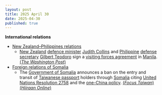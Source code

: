 ```yaml
---
layout: post
title: 2025 April 30
date: 2025-04-30
published: true
---
```



**International relations**

* [New Zealand–Philippines relations](https://en.wikipedia.org/wiki/New_Zealand%E2%80%93Philippines_relations "New Zealand–Philippines relations")
  + [New Zealand](https://en.wikipedia.org/wiki/New_Zealand "New Zealand") [defence minister](https://en.wikipedia.org/wiki/Minister_of_Defence_%28New_Zealand%29 "Minister of Defence (New Zealand)") [Judith Collins](https://en.wikipedia.org/wiki/Judith_Collins "Judith Collins") and [Philippine](https://en.wikipedia.org/wiki/Philippine "Philippine") [defense secretary](https://en.wikipedia.org/wiki/Secretary_of_National_Defense_%28Philippines%29 "Secretary of National Defense (Philippines)") [Gilbert Teodoro](https://en.wikipedia.org/wiki/Gilbert_Teodoro "Gilbert Teodoro") sign a [visiting forces agreement](https://en.wikipedia.org/wiki/Visiting_forces_agreement "Visiting forces agreement") in [Manila](https://en.wikipedia.org/wiki/Manila "Manila"). [(*The Washington Post*)](https://www.washingtonpost.com/world/2025/04/30/new-zealand-philippines-status-of-visiting-forces-agreement/c9dae4ce-259a-11f0-ae6d-e4db528eba27_story.html)
* [Foreign relations of Somalia](https://en.wikipedia.org/wiki/Foreign_relations_of_Somalia "Foreign relations of Somalia")
  + The [Government of Somalia](https://en.wikipedia.org/wiki/Federal_Government_of_Somalia "Federal Government of Somalia") announces a ban on the entry and transit of [Taiwanese passport](https://en.wikipedia.org/wiki/Passport_of_Taiwan "Passport of Taiwan") holders through [Somalia](https://en.wikipedia.org/wiki/Somalia "Somalia") citing [United Nations Resolution 2758](https://en.wikipedia.org/wiki/United_Nations_General_Assembly_Resolution_2758 "United Nations General Assembly Resolution 2758") and the [one-China policy](https://en.wikipedia.org/wiki/One-China_policy "One-China policy"). [(*Focus Taiwan*)](https://focustaiwan.tw/politics/202504300006) [(*Hiiraan Online*)](https://www.hiiraan.com/news4/2025/Apr/201342/somalia_bans_taiwan_passport_holders_citing_one_china_policy.aspx)
